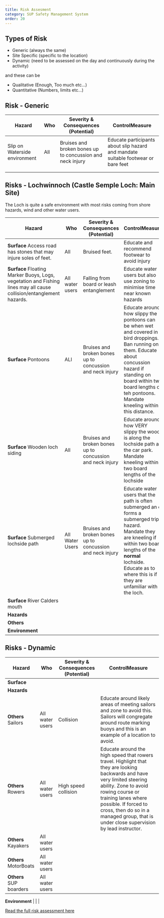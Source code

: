 ```yaml
---
title: Risk Assesment
category: SUP Safety Management System
order: 20
---
```


## Types of Risk
- Generic (always the same)
- Site Specific (specific to the location)
- Dynamic (need to be assessed on the day and continuously during the activity)

and these can be
- Qualitative (Enough, Too much etc...)
- Quantitative (Numbers, limits etc...)

## Risk - Generic

Hazard | Who | Severity & Consequences (Potential) | ControlMeasure
--- | --- | --- | ---
Slip on Waterside environment | All | Bruises and broken bones up to concussion and neck injury | Educate participants about slip hazard and mandate suitable footwear or bare feet
  |  |  |  
  |  |  |  

## Risks - Lochwinnoch (Castle Semple Loch: Main Site)
The Loch is quite a safe environment with most risks coming from shore hazards, wind and other water users.

Hazard | Who | Severity & Consequences (Potential) | ControlMeasure
--- | --- | --- | ---
**Surface** Access road has stones that may injure soles of feet.  | All | Bruised feet. | Educate and recommend footwear to avoid injury
**Surface** Floating Marker Buoys, Logs, vegetation and Fishing lines may all cause collision/entanglement hazards.  | All water users | Falling from board or leash entanglement |  Educate water users but also use zoning to minimise time near known hazards
**Surface** Pontoons | ALl |  Bruises and broken bones up to concussion and neck injury  |  Educate around how slippy the pontoons can be when wet and covered in bird droppings. Ban running on them. Educate about concussion hazard if standing on board within two board lengths of teh pontoons. Mandate kneeling within this distance.
**Surface** Wooden loch siding  | All |  Bruises and broken bones up to concussion and neck injury   |  Educate around how VERY slippy the wood is along the lochside path at the car park. Mandate kneeling within two board lengths of the lochside
**Surface** Submerged lochside path | All Water Users |  Bruises and broken bones up to concussion and neck injury  |  Educate water users that the path is often submerged an d forms a submerged trip hazard. Mandate they are kneeling if within two board lengths of the **normal** lochside. Educate as to where this is if they are unfamiliar with the loch.
**Surface** River Calders mouth |  |  |  
**Hazards**  |  |  |  
**Others**  |  |  |  
**Environment**  |  |  |


## Risks - Dynamic


Hazard | Who | Severity & Consequences (Potential) | ControlMeasure
--- | --- | --- | ---
**Surface**  |  |  |  
**Hazards**  |  |  |  
**Others** Sailors | All water users | Collision | Educate around likely areas of meeting sailors and zone to avoid this. Sailors will congregate around route marking buoys and this is an example of a location to avoid.  
**Others** Rowers |  All water users| High speed collision |  Educate around the high speed that rowers travel. Highlight that they are looking backwards and have very limited steering ability. Zone to avoid rowing course or training lanes where possible. If forced to cross, then do so in a managed group, that is under close supervision by lead instructor.
**Others** Kayakers | All water users |  |  
**Others** MotorBoats | All water users |  |  
**Others** SUP boarders | All water users |  |  


**Environment**  |  |  |  


[Read the full risk assessment here](#)
